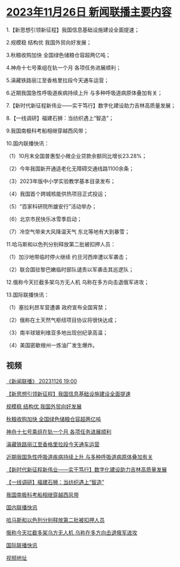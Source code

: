 # [2023年11月26日 新闻联播主要内容](https://tv.cctv.com/lm/xwlb/day/20231126.shtml)

1.【新思想引领新征程】我国信息基础设施建设全面提速；

2.规模稳 结构优 我国外贸向好发展；

3.秋粮收购加快 全国绿色储粮仓容超两亿吨；

4.神舟十七号乘组在轨一个月 各项任务进展顺利；

5.滇藏铁路丽江至香格里拉段今天通车运营；

6.近期我国急性呼吸道疾病持续上升 与多种呼吸道病原体叠加有关；

7.【新时代新征程新伟业——实干笃行】数字化建设助力吉林高质量发展；

8.【一线调研】福建石狮：当纺织遇上“智造”；

9.我国南极科考船相继穿越西风带；

10.国内联播快讯：

（1）10月末全国普惠型小微企业贷款余额同比增长23.28%；

（2）今年我国新开通适老化无障碍交通线路1100余条；

（3）2023年版中小学实验教学基本目录发布；

（4）我国首个跨城核能供热项目正式投运；

（5）“百家科研院所雄安行”活动举办；

（6）北京市民快乐冰雪季启动；

（7）冷空气带来大风降温天气 东北等地有大到暴雪；

11.哈马斯和以色列分别释放第二批被扣押人员：

（1）加沙地带临时停火继续 约旦河西岸遭以军袭击；

（2）联合国驻黎巴嫩临时部队谴责以军袭击其巡逻队；

12.俄称今天拦截多架乌方无人机 乌称在多方向击退俄军进攻；

13.国际联播快讯：

（1）塞拉利昂军营遭袭 政府宣布全国宵禁；

（2）俄称在土天然气枢纽项目协议将很快达成；

（3）南半球玻利维亚多地出现创纪录高温；

（4）美国密歇根州一炼油厂发生爆炸。

## 视频

[《新闻联播》 20231126 19:00](https://tv.cctv.com/2023/11/26/VIDEwWuRjybjpnoXNsPK7lbp231126.shtml)

[【新思想引领新征程】我国信息基础设施建设全面提速](https://tv.cctv.com/2023/11/26/VIDE1t4Ad4F3HoL3qKqVG68t231126.shtml)

[规模稳 结构优 我国外贸向好发展](https://tv.cctv.com/2023/11/26/VIDEd3lJWRMcwNIBFE5sTf2s231126.shtml)

[秋粮收购加快 全国绿色储粮仓容超两亿吨](https://tv.cctv.com/2023/11/26/VIDEJtM33TZy9sl6QT93IscM231126.shtml)

[神舟十七号乘组在轨一个月 各项任务进展顺利](https://tv.cctv.com/2023/11/26/VIDEp58APE0sSK7y4ELEfk2Y231126.shtml)

[滇藏铁路丽江至香格里拉段今天通车运营](https://tv.cctv.com/2023/11/26/VIDEU5B5QnwsW1gmLx3RtYG3231126.shtml)

[近期我国急性呼吸道疾病持续上升 与多种呼吸道病原体叠加有关](https://tv.cctv.com/2023/11/26/VIDE0c0ITJDAF9tOly1k6i9y231126.shtml)

[【新时代新征程新伟业——实干笃行】数字化建设助力吉林高质量发展](https://tv.cctv.com/2023/11/26/VIDEtUakyAlfLVm3e0ztN3tQ231126.shtml)

[【一线调研】福建石狮：当纺织遇上“智造”](https://tv.cctv.com/2023/11/26/VIDEBPfwbCK0A4vkPn9r6YRy231126.shtml)

[我国南极科考船相继穿越西风带](https://tv.cctv.com/2023/11/26/VIDERsfaL9X9jWpZ9zHeWKPP231126.shtml)

[国内联播快讯](https://tv.cctv.com/2023/11/26/VIDEmBurjL1ZP4ImCH2uUF7H231126.shtml)

[哈马斯和以色列分别释放第二批被扣押人员](https://tv.cctv.com/2023/11/26/VIDEYAqcqJHPxgWCaYxlTaFV231126.shtml)

[俄称今天拦截多架乌方无人机 乌称在多方向击退俄军进攻](https://tv.cctv.com/2023/11/26/VIDEfYzVmTFi6QlefKnwEv5z231126.shtml)

[国际联播快讯](https://tv.cctv.com/2023/11/26/VIDE2gups2I1VtZnUnbUkFEg231126.shtml)

[视频地址](https://tv.cctv.com/lm/xwlb/day/20231126.shtml) 

